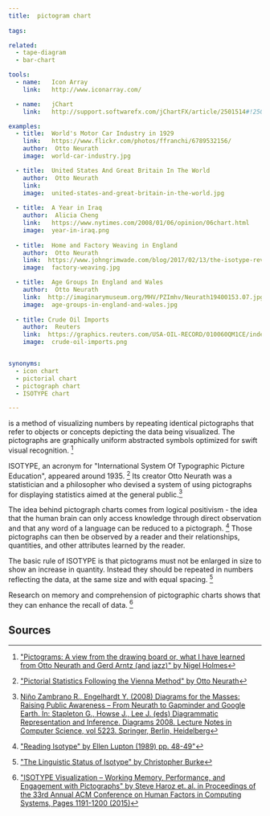```yaml
---
title:  pictogram chart
  
tags:

related:
  - tape-diagram
  - bar-chart

tools:
  - name:   Icon Array
    link:   http://www.iconarray.com/

  - name:   jChart
    link:   http://support.softwarefx.com/jChartFX/article/2501514#!2502352

examples:
  - title:  World's Motor Car Industry in 1929
    link:   https://www.flickr.com/photos/ffranchi/6789532156/
    author:  Otto Neurath
    image:  world-car-industry.jpg

  - title:  United States And Great Britain In The World
    author:  Otto Neurath 
    link:  
    image:  united-states-and-great-britain-in-the-world.jpg
    
  - title:  A Year in Iraq
    author:  Alicia Cheng
    link:   https://www.nytimes.com/2008/01/06/opinion/06chart.html
    image:  year-in-iraq.png
  
  - title:  Home and Factory Weaving in England
    author:  Otto Neurath 
    link:  https://www.johngrimwade.com/blog/2017/02/13/the-isotype-revolution/
    image:  factory-weaving.jpg

  - title:  Age Groups In England and Wales
    author:  Otto Neurath 
    link:  http://imaginarymuseum.org/MHV/PZImhv/Neurath19400153.07.jpg
    image:  age-groups-in-england-and-wales.jpg
  
  - title: Crude Oil Imports
    author:  Reuters
    link:  https://graphics.reuters.com/USA-OIL-RECORD/010060QM1CE/index.html
    image:  crude-oil-imports.png


synonyms:
  - icon chart
  - pictorial chart
  - pictograph chart
  - ISOTYPE chart

---
```


is a method of visualizing numbers by repeating identical pictographs that refer to objects or concepts depicting the data being visualized. The pictographs are graphically uniform abstracted symbols optimized for swift visual recognition. [^holmes]

<!--more-->
ISOTYPE, an acronym for "International System Of Typographic Picture Education", appeared around 1935. [^neurath] Its creator Otto Neurath was a statistician and a philosopher who devised a system of using pictographs for displaying statistics aimed at the general public.[^nino]

The idea behind pictograph charts comes from logical positivism - the idea that the human brain can only access knowledge through direct observation and that any word of a language can be reduced to a pictograph. [^lupton] Those pictographs can then be observed by a reader and their relationships, quantities, and other attributes learned by the reader.

The basic rule of ISOTYPE is that pictograms must not be enlarged in size to show an increase in
quantity. Instead they should be repeated in numbers reflecting the data, at the same size and with equal spacing. [^burke]

Research on memory and comprehension of pictographic charts shows that they can enhance the recall of data. [^haroz]

## Sources

[^holmes]:  ["Pictograms: A view from the drawing board or, what I have learned from Otto Neurath and Gerd Arntz (and jazz)" by Nigel Holmes](http://courses.washington.edu/art377/kcheng_2008/Pictograms_Nigel.pdf)
[^nino]: [Niño Zambrano R., Engelhardt Y. (2008) Diagrams for the Masses: Raising Public Awareness – From Neurath to Gapminder and Google Earth. In: Stapleton G., Howse J., Lee J. (eds) Diagrammatic Representation and Inference. Diagrams 2008. Lecture Notes in Computer Science, vol 5223. Springer, Berlin, Heidelberg](https://link.springer.com/chapter/10.1007/978-3-540-87730-1_26)
[^neurath]: ["Pictorial Statistics Following the Vienna Method" by Otto Neurath](https://www.mitpressjournals.org/doi/pdf/10.1162/ARTM_a_00169)
[^lupton]: ["Reading Isotype" by Ellen Lupton (1989) pp. 48-49"](https://www.jstor.org/stable/1511484)
[^haroz]:["ISOTYPE Visualization – Working Memory, Performance, and Engagement with Pictographs" by Steve Haroz et. al.  in Proceedings of the 33rd Annual ACM Conference on Human Factors in Computing Systems, Pages 1191-1200 (2015)](https://research.tableau.com/sites/default/files/Haroz_CHI_2015.pdf)
[^burke]: ["The Linguistic Status of Isotype" by Christopher Burke](http://wittgensteinrepository.org/agora-ontos/article/view/2189/2451)

